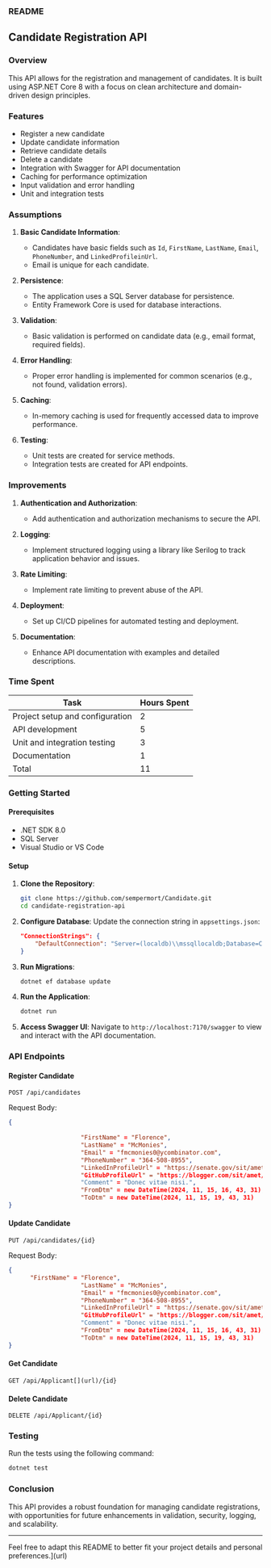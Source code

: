 ### README

## Candidate Registration API

### Overview

This API allows for the registration and management of candidates. It is built using ASP.NET Core 8 with a focus on clean architecture and domain-driven design principles.

### Features

- Register a new candidate
- Update candidate information
- Retrieve candidate details
- Delete a candidate
- Integration with Swagger for API documentation
- Caching for performance optimization
- Input validation and error handling
- Unit and integration tests

### Assumptions

1. **Basic Candidate Information**:
   - Candidates have basic fields such as `Id`, `FirstName`, `LastName`, `Email`, `PhoneNumber`, and `LinkedProfileinUrl`.
   - Email is unique for each candidate.

2. **Persistence**:
   - The application uses a SQL Server database for persistence.
   - Entity Framework Core is used for database interactions.

3. **Validation**:
   - Basic validation is performed on candidate data (e.g., email format, required fields).

4. **Error Handling**:
   - Proper error handling is implemented for common scenarios (e.g., not found, validation errors).

5. **Caching**:
   - In-memory caching is used for frequently accessed data to improve performance.

6. **Testing**:
   - Unit tests are created for service methods.
   - Integration tests are created for API endpoints.

### Improvements

1. **Authentication and Authorization**:
   - Add authentication and authorization mechanisms to secure the API.

2. **Logging**:
   - Implement structured logging using a library like Serilog to track application behavior and issues.

3. **Rate Limiting**:
   - Implement rate limiting to prevent abuse of the API.

4. **Deployment**:
   - Set up CI/CD pipelines for automated testing and deployment.

5. **Documentation**:
   - Enhance API documentation with examples and detailed descriptions.

### Time Spent

| Task                             | Hours Spent |
|----------------------------------|-------------|
| Project setup and configuration  | 2           |
| API development                  | 5           |
| Unit and integration testing     | 3           |
| Documentation                    | 1           |
| Total                            | 11          |

### Getting Started

#### Prerequisites

- .NET SDK 8.0
- SQL Server
- Visual Studio or VS Code

#### Setup

1. **Clone the Repository**:
   ```bash
   git clone https://github.com/sempermort/Candidate.git
   cd candidate-registration-api
   ```

2. **Configure Database**:
   Update the connection string in `appsettings.json`:
   ```json
   "ConnectionStrings": {
       "DefaultConnection": "Server=(localdb)\\mssqllocaldb;Database=CandidateDb;Trusted_Connection=True;MultipleActiveResultSets=true"
   }
   ```

3. **Run Migrations**:
   ```bash
   dotnet ef database update
   ```

4. **Run the Application**:
   ```bash
   dotnet run
   ```

5. **Access Swagger UI**:
   Navigate to `http://localhost:7170/swagger` to view and interact with the API documentation.

### API Endpoints

#### Register Candidate
```http
POST /api/candidates
```
Request Body:
```json
{
   
                    "FirstName" = "Florence",
                    "LastName" = "McMonies",
                    "Email" = "fmcmonies0@ycombinator.com",
                    "PhoneNumber" = "364-508-8955",
                    "LinkedInProfileUrl" = "https://senate.gov/sit/amet/sapien/dignissim.json?libero=n
                    "GitHubProfileUrl" = "https://blogger.com/sit/amet/diam/in/magna/bibendum/imperdiet.jpg
                    "Comment" = "Donec vitae nisi.",
                    "FromDtm" = new DateTime(2024, 11, 15, 16, 43, 31),
                    "ToDtm" = new DateTime(2024, 11, 15, 19, 43, 31)
}
```

#### Update Candidate
```http
PUT /api/candidates/{id}
```
Request Body:
```json
{
      "FirstName" = "Florence",
                    "LastName" = "McMonies",
                    "Email" = "fmcmonies0@ycombinator.com",
                    "PhoneNumber" = "364-508-8955",
                    "LinkedInProfileUrl" = "https://senate.gov/sit/amet/sapien/dignissim.json?libero=n
                    "GitHubProfileUrl" = "https://blogger.com/sit/amet/diam/in/magna/bibendum/imperdiet.jpg
                    "Comment" = "Donec vitae nisi.",
                    "FromDtm" = new DateTime(2024, 11, 15, 16, 43, 31),
                    "ToDtm" = new DateTime(2024, 11, 15, 19, 43, 31)
}
```

#### Get Candidate
```http
GET /api/Applicant[](url)/{id}
```

#### Delete Candidate
```http
DELETE /api/Applicant/{id}
```

### Testing

Run the tests using the following command:
```bash
dotnet test
```

### Conclusion

This API provides a robust foundation for managing candidate registrations, with opportunities for future enhancements in validation, security, logging, and scalability.

---

Feel free to adapt this README to better fit your project details and personal preferences.](url)
